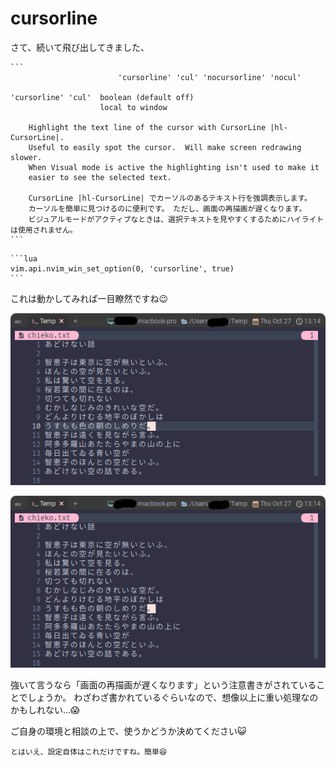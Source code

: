 # cursorline

さて、続いて飛び出してきました、

~~~admonish info title=":h cursorline"
```
			            'cursorline' 'cul' 'nocursorline' 'nocul'

'cursorline' 'cul'	boolean	(default off)
			        local to window

	Highlight the text line of the cursor with CursorLine |hl-CursorLine|.
	Useful to easily spot the cursor.  Will make screen redrawing slower.
	When Visual mode is active the highlighting isn't used to make it
	easier to see the selected text.

    CursorLine |hl-CursorLine| でカーソルのあるテキスト行を強調表示します。
    カーソルを簡単に見つけるのに便利です。 ただし、画面の再描画が遅くなります。
    ビジュアルモードがアクティブなときは、選択テキストを見やすくするためにハイライトは使用されません。
```
~~~

~~~admonish example title="options.lua"
```lua
vim.api.nvim_win_set_option(0, 'cursorline', true)
```
~~~

これは動かしてみれば一目瞭然ですね😉

![cursorline1](img/cursorline1.png)

![cursorline2](img/cursorline2.png)

強いて言うなら「画面の再描画が遅くなります」という注意書きがされていることでしょうか。
わざわざ書かれているぐらいなので、想像以上に重い処理なのかもしれない...😱

ご自身の環境と相談の上で、使うかどうか決めてください😺

```admonish success
とはいえ、設定自体はこれだけですね。簡単😆
```
